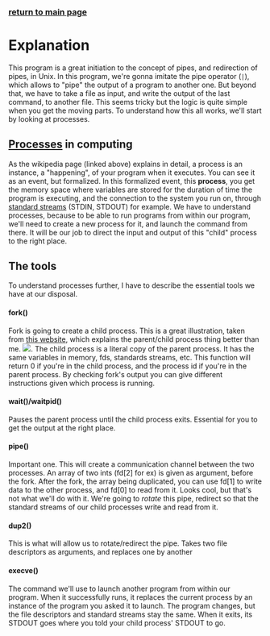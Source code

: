 ### [return to main page](https://github.com/shaolin-peanut/pipex)

# Explanation
This program is a great initiation to the concept of pipes, and redirection of pipes, in Unix.
In this program, we're gonna imitate the pipe operator (`|`), which allows to "pipe" the output of a program to another one.
But beyond that, we have to take a file as input, and write the output of the last command, to another file. This seems tricky but the logic is quite simple when you get the moving parts.
To understand how this all works, we'll start by looking at processes.
## [Processes](https://en.wikipedia.org/wiki/Process_(computing)) in computing
As the wikipedia page (linked above) explains in detail, a process is an instance, a "happening", of your program when it executes. You can see it as an event, but formalized. 
In this formalized event, this **process**, you get the memory space where variables are stored for the duration of time the program is executing, and the connection to the system you run on, through [standard streams](https://en.wikipedia.org/wiki/Standard_streams) (STDIN, STDOUT) for example.
We have to understand processes, because to be able to run programs from within our program, we'll need to create a new process for it, and launch the command from there. It will be our job to direct the input and output of this "child" process to the right place.
## The tools
To understand processes further, I have to describe the essential tools we have at our disposal.
#### fork()
Fork is going to create a child process. This is a great illustration, taken from [this website](http://www.it.uu.se/education/course/homepage/os/vt18/module-2/process-management/), which explains the parent/child process thing better than me.
![](http://www.it.uu.se/education/course/homepage/os/vt18/images/module-2/fork-exec-exit-wait.png).
The child process is a literal copy of the parent process. It has the same variables in memory, fds, standards streams, etc.
This function will return 0 if you're in the child process, and the process id if you're in the parent process. By checking fork's output you can give different instructions given which process is running.
#### wait()/waitpid()
Pauses the parent process until the child process exits. Essential for you to get the output at the right place.
#### pipe()
Important one. This will create a communication channel between the two processes. An array of two ints (fd[2] for ex) is given as argument, before the fork.
After the fork, the array being duplicated, you can use fd[1] to write data to the other process, and fd[0] to read from it.
Looks cool, but that's not what we'll do with it. We're going to _rotate_ this pipe, redirect so that the standard streams of our child processes write and read from it.
#### dup2()
This is what will allow us to rotate/redirect the pipe. Takes two file descriptors as arguments, and replaces one by another
#### execve()
The command we'll use to launch another program from within our program.
When it successfully runs, it replaces the current process by an instance of the program you asked it to launch.
The program changes, but the file descriptors and standard streams stay the same. When it exits, its STDOUT goes where you told your child process' STDOUT to go.
